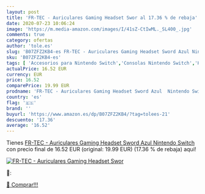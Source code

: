 ```yaml
---
layout: post
title: 'FR-TEC - Auriculares Gaming Headset Swor al 17.36 % de rebaja'
date: 2020-07-23 10:06:24
image: 'https://m.media-amazon.com/images/I/41sZ-CtIwML._SL400_.jpg'
comments: true
category: ofertas
author: 'tole.es'
slug: 'B07ZFZ2KB4-es FR-TEC - Auriculares Gaming Headset Sword Azul Nintendo...'
sku: 'B07ZFZ2KB4-es'
tags: [ 'Accesorios para Nintendo Switch','Consolas Nintendo Switch','Hardware y juegos para Nintendo Switch','Juegos para Nintendo Switch','Mandos para Nintendo Switch','Videojuegos','nintendo', ]
actualPrice: 16.52 EUR
currency: EUR
price: 16.52
comparePrice: 19.99 EUR
prodname: 'FR-TEC - Auriculares Gaming Headset Sword Azul  Nintendo Switch '
country: 'es'
flag: '🇪🇸'
brand: ''
buyurl: 'https://www.amazon.es/dp/B07ZFZ2KB4/?tag=tolees-21'
descuento: '17.36'
average: '16.52'
---
```


Tienes [FR-TEC - Auriculares Gaming Headset Sword Azul  Nintendo Switch ](https://www.amazon.es/dp/B07ZFZ2KB4/?tag=tolees-21) con precio final de  16.52 EUR (original: 19.99 EUR) (17.36 %  de rebaja) aqui!

[![FR-TEC - Auriculares Gaming Headset Swor](https://m.media-amazon.com/images/I/41sZ-CtIwML._SL400_.jpg)](https://www.amazon.es/dp/B07ZFZ2KB4/?tag=tolees-21)

🔎:


[🛒 Comprar!!!](https://www.amazon.es/dp/B07ZFZ2KB4/?tag=tolees-21)
